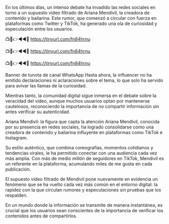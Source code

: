 En los últimos días, un intenso debate ha invadido las redes sociales en torno a un supuesto video filtrado de Ariana Mendivil, la creadora de contenido y bailarina. Este rumor, que comenzó a circular con fuerza en plataformas como Twitter y TikTok, ha generado una ola de curiosidad y especulación entre los usuarios.


📺📱👉◄◄🔴  https://tinyurl.com/fn84hrnu

📺📱👉◄◄🔴  https://tinyurl.com/fn84hrnu

📺📱👉◄◄🔴  https://tinyurl.com/fn84hrnu


Banner de tunota de canal WhatsApp
Hasta ahora, la influencer no ha emitido declaraciones ni aclaraciones sobre el tema, lo que solo ha servido para avivar las llamas de la curiosidad.

Mientras tanto, la comunidad digital sigue inmersa en el debate sobre la veracidad del video, aunque muchos usuarios optan por mantenerse cautelosos, reconociendo la importancia de no compartir información sin antes verificar su autenticidad.

Ariana Mendivil: la figura que capta la atención
Ariana Mendivil, conocida por su presencia en redes sociales, ha logrado consolidarse como una creadora de contenido y bailarina influyente en plataformas como TikTok e Instagram.

Su estilo auténtico, que combina coreografías, momentos cotidianos y tendencias virales, le ha permitido conectar con una audiencia cada vez más amplia. Con más de medio millón de seguidores en TikTok, Mendivil es un referente en la plataforma, acumulando miles de me gusta en cada publicación.

El supuesto video filtrado de Mendivil pone nuevamente en evidencia un fenómeno que se ha vuelto cada vez más común en el entorno digital: la rapidez con la que circulan rumores y especulaciones sin pruebas que los respalden.

En un mundo donde la información se transmite de manera instantánea, es crucial que los usuarios sean conscientes de la importancia de verificar los contenidos antes de compartirlos.
